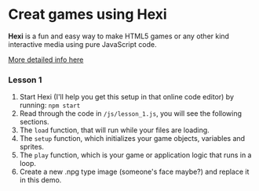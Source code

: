 Creat games using Hexi
====

**Hexi** is a fun and easy way to make HTML5 games or any other
kind interactive media using pure JavaScript code.

[More detailed info here](https://github.com/kittykatattack/hexi)

### Lesson 1

1. Start Hexi (I'll help you get this setup in that online code editor) by running: `npm start`
1. Read through the code in `/js/lesson_1.js`, you will see the following sections.
1. The `load` function, that will run while your files are loading.
1. The `setup` function, which initializes your game objects, variables and sprites.
1. The `play` function, which is your game or application logic that runs in a loop.
1. Create a new .npg type image (someone's face maybe?) and replace it in this demo.
